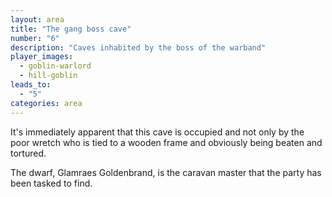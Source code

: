 ```yaml
---
layout: area
title: "The gang boss cave"
number: "6"
description: "Caves inhabited by the boss of the warband"
player_images:
  - goblin-warlord
  - hill-goblin
leads_to:
  - "5"
categories: area
---
```


It's immediately apparent that this cave is occupied and not only by the poor wretch who is tied to a wooden frame and obviously being beaten and tortured.

The dwarf, Glamraes Goldenbrand, is the caravan master that the party has been tasked to find.
